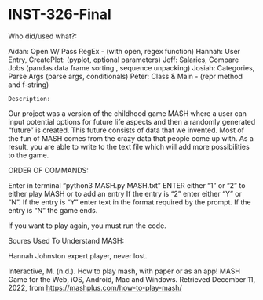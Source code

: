 # INST-326-Final
Who did/used what?:

Aidan: Open W/ Pass RegEx - (with open, regex function)
Hannah: User Entry, CreatePlot: (pyplot, optional parameters) 
Jeff: Salaries, Compare Jobs (pandas data frame sorting , sequence unpacking) 
Josiah: Categories, Parse Args (parse args, conditionals)
Peter: Class & Main - (repr method and f-string)

	Description: 
Our project was a version of the childhood game MASH where a user can input potential options for future life 
aspects and then a randomly generated “future” is created. This future consists of data that we invented. 
Most of the fun of MASH comes from the crazy data that people come up with. As a result, you are able to write 
to the text file which will add more possibilities to the game. 

ORDER OF COMMANDS:

Enter in terminal “python3 MASH.py  MASH.txt”
ENTER either “1” or “2” to either play MASH or to add an entry
If the entry is “2” enter either “Y” or “N”.
If the entry is “Y” enter text in the format required by the prompt.
If the entry is “N” the game ends.

If you want to play again, you must run the code.

Soures Used To Understand MASH: 

Hannah Johnston expert player, never lost.

Interactive, M. (n.d.). How to play mash, with paper or as an app! MASH Game for the Web, 
iOS, Android, Mac and Windows.
Retrieved December 11, 2022, from https://mashplus.com/how-to-play-mash/ 


